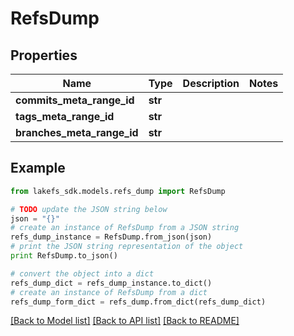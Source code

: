 # RefsDump


## Properties
Name | Type | Description | Notes
------------ | ------------- | ------------- | -------------
**commits_meta_range_id** | **str** |  | 
**tags_meta_range_id** | **str** |  | 
**branches_meta_range_id** | **str** |  | 

## Example

```python
from lakefs_sdk.models.refs_dump import RefsDump

# TODO update the JSON string below
json = "{}"
# create an instance of RefsDump from a JSON string
refs_dump_instance = RefsDump.from_json(json)
# print the JSON string representation of the object
print RefsDump.to_json()

# convert the object into a dict
refs_dump_dict = refs_dump_instance.to_dict()
# create an instance of RefsDump from a dict
refs_dump_form_dict = refs_dump.from_dict(refs_dump_dict)
```
[[Back to Model list]](../README.md#documentation-for-models) [[Back to API list]](../README.md#documentation-for-api-endpoints) [[Back to README]](../README.md)


